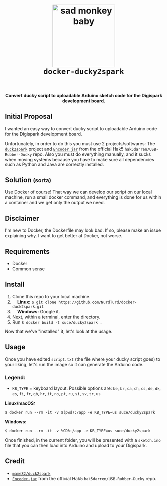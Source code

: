 

<h1 align="center">
  <br>
  <a href="https://github.com/NurdTurd/docker-ducky2spark"><img src="https://i.imgur.com/SdObGuR.png" alt="sad monkey baby" width="200"></a>
  <br>
  <code>docker-ducky2spark</code>
  <br>
  <br>
</h1>

<h4 align="center">Convert ducky script to uploadable Arduino sketch code for the Digispark development board.</h4>

## Initial Proposal
I wanted an easy way to convert ducky script to uploadable Arduino code for the Digispark development board.

Unfortunately, in order to do this you must use 2 projects/softwares:
The [`duck2spark`](https://github.com/mame82/duck2spark) project and [`Encoder.jar`](https://github.com/hak5darren/USB-Rubber-Ducky/blob/master/Encoder/encoder.jar) from the official Hak5 `hak5darren/USB-Rubber-Ducky` repo.
Also you must do everything manually, and it sucks when moving systems because you have to make sure all dependencies such as Python and Java are correctly installed.

## Solution <small>(sorta)</small>
Use Docker of course! That way we can develop our script on our local machine, run a small docker command, and everything is done for us within a container and we get only the output we need.

## Disclaimer
I'm new to Docker, the Dockerfile may look bad. If so, please make an issue explaining why. I want to get better at Docker, not worse.

## Requirements
* Docker
* Common sense

## Install
1. Clone this repo to your local machine.
2. &nbsp;&nbsp;&nbsp;&nbsp;**Linux:** `$ git clone https://github.com/NurdTurd/docker-duck2spark.git`
3. &nbsp;&nbsp;&nbsp;&nbsp;**Windows:** Google it.
4. Next, within a terminal, enter the directory.
5. Run `$ docker build -t suce/ducky2spark .`

Now that we've "installed" it, let's look at the usage.
## Usage
Once you have edited `script.txt` (the file where your ducky script goes) to your liking, let's run the image so it can generate the Arduino code.
### Legend:
* `KB_TYPE` = keyboard layout. Possible options are: `be`, `br`, `ca`, `ch`, `cs`, `de`, `dk`, `es`, `fi`, `fr`, `gb`, `hr`, `it`, `no`, `pt`, `ru`, `si`, `sv`, `tr`, `us`

**Linux/macOS:**
```
$ docker run --rm -it -v $(pwd):/app -e KB_TYPE=us suce/ducky2spark
```
**Windows:**
```
$ docker run --rm -it -v %CD%:/app -e KB_TYPE=us suce/ducky2spark
```

Once finished, in the current folder, you will be presented with a `sketch.ino` file that you can then load into Arduino and upload to your Digispark.

## Credit
* [`mame82/duck2spark`](https://github.com/mame82/duck2spark)
* [`Encoder.jar`](https://github.com/hak5darren/USB-Rubber-Ducky/blob/master/Encoder/encoder.jar) from the official Hak5 `hak5darren/USB-Rubber-Ducky` repo.